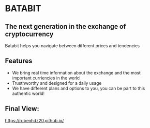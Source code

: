 # BATABIT

## The next generation in the exchange of cryptocurrency

Batabit helps you navigate between different prices and tendencies

## Features

- We bring real time information about the exchange and the most important curriencies in the world
- Trusthworthy and designed for a daily usage
- We have different plans and options to you, you can be part to this authentic world!


## Final View:

https://rubenhdz20.github.io/
